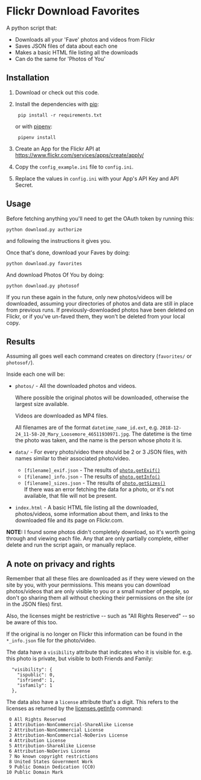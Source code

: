 # Flickr Download Favorites

A python script that:

* Downloads all your 'Fave' photos and videos from Flickr
* Saves JSON files of data about each one
* Makes a basic HTML file listing all the downloads
* Can do the same for 'Photos of You'


## Installation

1. Download or check out this code.

2. Install the dependencies with [pip][pip]:

        pip install -r requirements.txt

    or with [pipenv][pipenv]:

        pipenv install

3. Create an App for the Flickr API at https://www.flickr.com/services/apps/create/apply/

4. Copy the `config_example.ini` file to `config.ini`.

5. Replace the values in `config.ini` with your App's API Key and API Secret.

[pip]: https://pip.pypa.io/en/stable/
[pipenv]: https://pipenv.readthedocs.io/en/latest/


## Usage

Before fetching anything you'll need to get the OAuth token by running this:

    python download.py authorize

and following the instructions it gives you.

Once that's done, download your Faves by doing:

    python download.py favorites

And download Photos Of You by doing:

    python download.py photosof

If you run these again in the future, only new photos/videos will be downloaded,
assuming your directories of photos and data are still in place from previous
runs. If previously-downloaded photos have been deleted on Flickr, or if you've
un-faved them, they won't be deleted from your local copy.


## Results

Assuming all goes well each command creates on directory (`favorites/` or
`photosof/`).

Inside each one will be:

* `photos/` - All the downloaded photos and videos.

  Where possible the original photos will be downloaded, otherwise the
  largest size available.

  Videos are downloaded as MP4 files.

  All filenames are of the format `datetime_name_id.ext`, e.g.
  `2018-12-24_11-58-20_Mary_Loosemore_46511930971.jpg`. The datetime is the
  time the photo was taken, and the name is the person whose photo it is.

* `data/` - For every photo/video there should be 2 or 3 JSON files, with
  names similar to their associated photo/video.
    * `[filename]_exif.json` - The results of [`photo.getExif()`][exif]
    * `[filename]_info.json` - The results of [`photo.getInfo()`][info]
    * `[filename]_sizes.json` - The results of [`photo.getSizes()`][sizes]  
  If there was an error fetching the data for a photo, or it's not
  available, that file will not be present.

 * `index.html` - A basic HTML file listing all the downloaded,
   photos/videos, some information about them, and links to the downloaded
   file and its page on Flickr.com.

**NOTE:** I found some photos didn't completely download, so it's worth going
through and viewing each file. Any that are only partially complete, either
delete and run the script again, or manually replace.


## A note on privacy and rights

Remember that all these files are downloaded as if they were viewed on the site
by you, with your permissions. This means you can download photos/videos that
are only visible to you or a small number of people, so don't go sharing them
all without checking their permissions on the site (or in the JSON files) first.

Also, the licenses might be restrictive -- such as "All Rights Reserved" -- so
be aware of this too.

If the original is no longer on Flickr this information can be found in the
`*_info.json` file for the photo/video.

The data have a `visibility` attribute that indicates who it is visible for.
e.g. this photo is private, but visible to both Friends and Family:

```
  "visibility": {
    "ispublic": 0,
    "isfriend": 1,
    "isfamily": 1
  },
```

The data also have a `license` attribute that's a digit. This refers to the
licenses as returned by the [licenses.getInfo][licenses] command:

```
 0 All Rights Reserved
 1 Attribution-NonCommercial-ShareAlike License
 2 Attribution-NonCommercial License
 3 Attribution-NonCommercial-NoDerivs License
 4 Attribution License
 5 Attribution-ShareAlike License
 6 Attribution-NoDerivs License
 7 No known copyright restrictions
 8 United States Government Work
 9 Public Domain Dedication (CC0)
10 Public Domain Mark
```

[exif]: https://www.flickr.com/services/api/flickr.photos.getExif.htm
[info]: https://www.flickr.com/services/api/flickr.photos.getInfo.htm
[sizes]: https://www.flickr.com/services/api/flickr.photos.getSizes.htm
[licenses]: https://www.flickr.com/services/api/flickr.photos.licenses.getInfo.html
